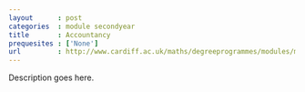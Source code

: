 ```yaml
---
layout      : post
categories  : module secondyear
title       : Accountancy
prequesites : ['None']
url         : http://www.cardiff.ac.uk/maths/degreeprogrammes/modules/ma0291.html
---
```


Description goes here.

